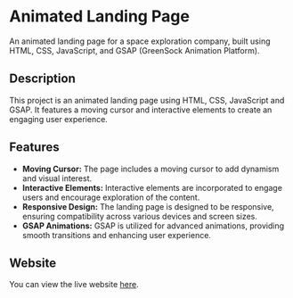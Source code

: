 # Animated Landing Page

An animated landing page for a space exploration company, built using HTML, CSS, JavaScript, and GSAP (GreenSock Animation Platform).

## Description

This project is an animated landing page using HTML, CSS, JavaScript and GSAP. It features a moving cursor and interactive elements to create an engaging user experience.

## Features

- **Moving Cursor:** The page includes a moving cursor to add dynamism and visual interest.
- **Interactive Elements:** Interactive elements are incorporated to engage users and encourage exploration of the content.
- **Responsive Design:** The landing page is designed to be responsive, ensuring compatibility across various devices and screen sizes.
- **GSAP Animations:** GSAP is utilized for advanced animations, providing smooth transitions and enhancing user experience.

## Website

You can view the live website [here](https://suhasjadhav264.github.io/Cosmic-Ventures/).
